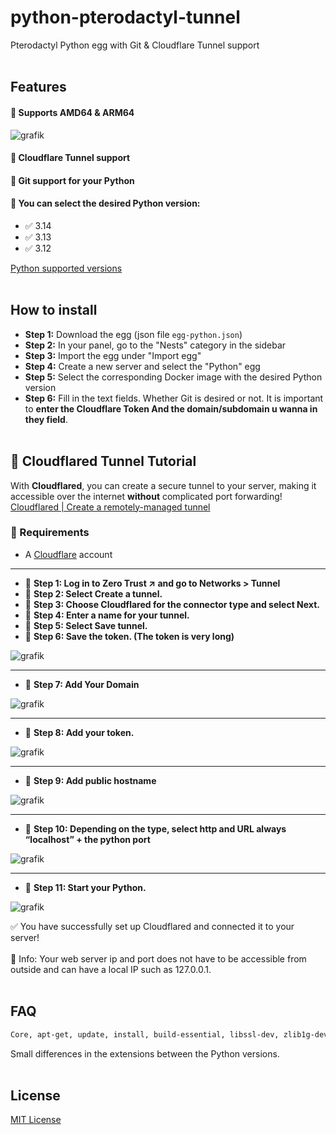 # python-pterodactyl-tunnel



Pterodactyl Python  egg with Git & Cloudflare Tunnel support 
<br><br>
## Features

#### 🔹 Supports AMD64 & ARM64
![grafik](https://github.com/user-attachments/assets/cf192e3e-778f-4a41-8154-a73bd016903a)
#### 🔹 Cloudflare Tunnel support
#### 🔹 Git support for your Python
#### 🔹 You can select the desired Python version:
- ✅ 3.14
- ✅ 3.13
- ✅ 3.12



[Python supported versions](https://devguide.python.org/versions/)
<br><br>
## How to install

- **Step 1:** Download the egg (json file `egg-python.json`)
- **Step 2:** In your panel, go to the "Nests" category in the sidebar
- **Step 3:** Import the egg under "Import egg"
- **Step 4:** Create a new server and select the "Python" egg
- **Step 5:** Select the corresponding Docker image with the desired Python version
- **Step 6:** Fill in the text fields. Whether Git is desired or not. It is important to **enter the Cloudflare Token And the domain/subdomain u wanna in they field**.
<br><br>
## 🚀 Cloudflared Tunnel Tutorial  

With **Cloudflared**, you can create a secure tunnel to your server, making it accessible over the internet **without** complicated port forwarding!  
[Cloudflared | Create a remotely-managed tunnel](https://developers.cloudflare.com/cloudflare-one/connections/connect-networks/get-started/create-remote-tunnel/)

### 📌 Requirements  
- A [Cloudflare](https://dash.cloudflare.com/) account  

---

- 🔹 **Step 1: Log in to Zero Trust ↗ and go to Networks > Tunnel**  
- 🔹 **Step 2: Select Create a tunnel.**  
- 🔹 **Step 3: Choose Cloudflared for the connector type and select Next.**  
- 🔹 **Step 4: Enter a name for your tunnel.**  
- 🔹 **Step 5: Select Save tunnel.**  
- 🔹 **Step 6: Save the token. (The token is very long)**
  
![grafik](https://github.com/user-attachments/assets/0c0430a5-5cb6-45e4-8b26-1805cddde3cc)


---

- 🔹 **Step 7: Add Your Domain**
    
![grafik](https://github.com/user-attachments/assets/349f8aa5-5921-45c2-b3da-0ec81225ffe9)


---

- 🔹 **Step 8: Add your token.**
  
![grafik](https://github.com/user-attachments/assets/22e723b1-9a88-4d09-82d3-6caf4801c37d)

---

- 🔹 **Step 9: Add public hostname**
  
![grafik](https://github.com/user-attachments/assets/2107c323-1ed1-406b-8fcf-12ceac963aea)

---

- 🔹 **Step 10: Depending on the type, select http and URL always “localhost” + the python port**

![grafik](https://github.com/user-attachments/assets/7b1a4e91-50f3-4fcb-a0da-7eed611ae391)

---

- 🔹 **Step 11: Start your Python.**
  
![grafik](https://github.com/user-attachments/assets/2c1728fc-2e24-479c-b733-a705d917e90c)


✅ You have successfully set up Cloudflared and connected it to your server!<br><br>
🔹 Info: Your web server ip and port does not have to be accessible from outside and can have a local IP such as 127.0.0.1.
<br><br>
## FAQ

```bash
Core, apt-get, update, install, build-essential, libssl-dev, zlib1g-dev, libbz2-dev, libreadline-dev, libsqlite3-dev, libgdbm-dev, libdb5.3-dev, libexpat1-dev, git, liblzma-dev, libffi-dev, iproute2, libncurses5-dev, libncursesw5-dev, xz-utils, tk-dev, wget, curl, ca-certificates, jq, clean, rm, uname, x86_64, aarch64, dpkg, cloudflared, unsupported architecture
```

Small differences in the extensions between the Python versions.
<br><br>
## License

[MIT License](https://choosealicense.com/licenses/mit/)
